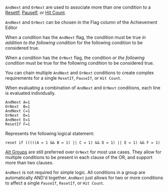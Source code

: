 `AndNext` and `OrNext` are used to associate more than one condition to a [ResetIf](ResetIf-Flag), [PauseIf](PauseIf-Flag), or [Hit Count](Hit-Counts).

`AndNext` and `OrNext` can be chosen in the Flag column of the Achievement Editor

When a condition has the `AndNext` flag, the condition must be true _in addition to the following condition_ for the following condition to be considered true.

When a condition has the `OrNext` flag, the condition _or the following condition_ must be true for the following condition to be considered true.

You can chain multiple `AndNext` and `OrNext` conditions to create complex requirements for a single `ResetIf`, `PauseIf`, or `Hit Count`.

When evaluating a combination of `AndNext` and `OrNext` conditions, each line is evaluated individually.

```
AndNext A=1
OrNext  B=1
AndNext C=1
OrNext  D=1
AndNext E=1
ResetIf F=1
```

Represents the following logical statement:

```
reset if (((((A = 1 && B = 1) || C = 1) && D = 1) || E = 1) && F = 1)
```

[Alt Groups](Alt-Groups) are still preferred over `OrNext` for most use cases. They allow for multiple conditions to be present in each clause of the OR, and support more than two clauses.

`AndNext` is not required for simple logic. All conditions in a group are automatically AND'd together. `AndNext` just allows for two or more conditions to affect a single `PauseIf`, `ResetIf`, or `Hit Count`.

